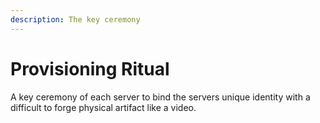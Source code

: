 ```yaml
---
description: The key ceremony
---
```


# Provisioning Ritual

A key ceremony of each server to bind the servers unique identity with a difficult to forge physical artifact like a video. 

